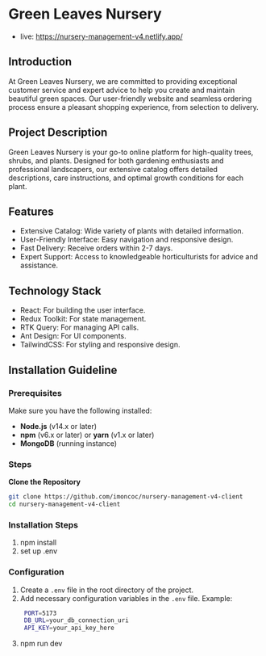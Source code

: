 # Green Leaves Nursery

- live: https://nursery-management-v4.netlify.app/

## Introduction

At Green Leaves Nursery, we are committed to providing exceptional customer service and expert advice to help you create and maintain beautiful green spaces. Our user-friendly website and seamless ordering process ensure a pleasant shopping experience, from selection to delivery.

## Project Description

Green Leaves Nursery is your go-to online platform for high-quality trees, shrubs, and plants. Designed for both gardening enthusiasts and professional landscapers, our extensive catalog offers detailed descriptions, care instructions, and optimal growth conditions for each plant.

## Features

- Extensive Catalog: Wide variety of plants with detailed information.
- User-Friendly Interface: Easy navigation and responsive design.
- Fast Delivery: Receive orders within 2-7 days.
- Expert Support: Access to knowledgeable horticulturists for advice and assistance.

## Technology Stack

- React: For building the user interface.
- Redux Toolkit: For state management.
- RTK Query: For managing API calls.
- Ant Design: For UI components.
- TailwindCSS: For styling and responsive design.

## Installation Guideline

### Prerequisites

Make sure you have the following installed:

- **Node.js** (v14.x or later)
- **npm** (v6.x or later) or **yarn** (v1.x or later)
- **MongoDB** (running instance)

### Steps

**Clone the Repository**

```bash
git clone https://github.com/imoncoc/nursery-management-v4-client
cd nursery-management-v4-client

```

### Installation Steps

1. npm install
2. set up .env

### Configuration

1. Create a `.env` file in the root directory of the project.
2. Add necessary configuration variables in the `.env` file.
   Example:
   ```bash
    PORT=5173
    DB_URL=your_db_connection_uri
    API_KEY=your_api_key_here
   ```
3. npm run dev
